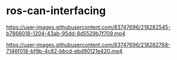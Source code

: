 # ros-can-interfacing



https://user-images.githubusercontent.com/83747696/218282545-b7866018-1204-43ab-95dd-8d5529b7f709.mp4

https://user-images.githubusercontent.com/83747696/218282768-7146f018-bf9b-4c82-bbcd-ebd90121e420.mp4

